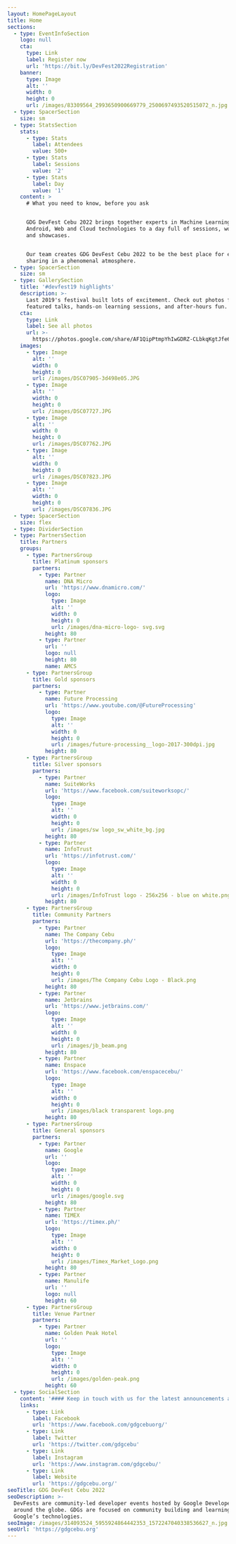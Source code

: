 ```yaml
---
layout: HomePageLayout
title: Home
sections:
  - type: EventInfoSection
    logo: null
    cta:
      type: Link
      label: Register now
      url: 'https://bit.ly/DevFest2022Registration'
    banner:
      type: Image
      alt: ''
      width: 0
      height: 0
      url: /images/83309564_2993650900669779_2500697493520515072_n.jpg
  - type: SpacerSection
    size: sm
  - type: StatsSection
    stats:
      - type: Stats
        label: Attendees
        value: 500+
      - type: Stats
        label: Sessions
        value: '2'
      - type: Stats
        label: Day
        value: '1'
    content: >
      # What you need to know, before you ask


      GDG DevFest Cebu 2022 brings together experts in Machine Learning,
      Android, Web and Cloud technologies to a day full of sessions, workshops
      and showcases.


      Our team creates GDG DevFest Cebu 2022 to be the best place for experience
      sharing in a phenomenal atmosphere.
  - type: SpacerSection
    size: sm
  - type: GallerySection
    title: '#devfest19 highlights'
    description: >-
      Last 2019's festival built lots of excitement. Check out photos from
      featured talks, hands-on learning sessions, and after-hours fun.
    cta:
      type: Link
      label: See all photos
      url: >-
        https://photos.google.com/share/AF1QipPtmpYhIwGDRZ-CLbkqKgtJfe6FK1UCPFbv8eBGTolNNvlRF37r_6Py-klqAckDJA?key=Q1d2eFNOTU82NzN2d2ROVmU5QW0yYlhFVk5ZTW9R/
    images:
      - type: Image
        alt: ''
        width: 0
        height: 0
        url: /images/DSC07905-3d498e05.JPG
      - type: Image
        alt: ''
        width: 0
        height: 0
        url: /images/DSC07727.JPG
      - type: Image
        alt: ''
        width: 0
        height: 0
        url: /images/DSC07762.JPG
      - type: Image
        alt: ''
        width: 0
        height: 0
        url: /images/DSC07823.JPG
      - type: Image
        alt: ''
        width: 0
        height: 0
        url: /images/DSC07836.JPG
  - type: SpacerSection
    size: flex
  - type: DividerSection
  - type: PartnersSection
    title: Partners
    groups:
      - type: PartnersGroup
        title: Platinum sponsors
        partners:
          - type: Partner
            name: DNA Micro
            url: 'https://www.dnamicro.com/'
            logo:
              type: Image
              alt: ''
              width: 0
              height: 0
              url: /images/dna-micro-logo- svg.svg
            height: 80
          - type: Partner
            url: ''
            logo: null
            height: 80
            name: AMCS
      - type: PartnersGroup
        title: Gold sponsors
        partners:
          - type: Partner
            name: Future Processing
            url: 'https://www.youtube.com/@FutureProcessing'
            logo:
              type: Image
              alt: ''
              width: 0
              height: 0
              url: /images/future-processing__logo-2017-300dpi.jpg
            height: 80
      - type: PartnersGroup
        title: Silver sponsors
        partners:
          - type: Partner
            name: SuiteWorks
            url: 'https://www.facebook.com/suiteworksopc/'
            logo:
              type: Image
              alt: ''
              width: 0
              height: 0
              url: /images/sw logo_sw_white_bg.jpg
            height: 80
          - type: Partner
            name: InfoTrust
            url: 'https://infotrust.com/'
            logo:
              type: Image
              alt: ''
              width: 0
              height: 0
              url: /images/InfoTrust logo - 256x256 - blue on white.png
            height: 80
      - type: PartnersGroup
        title: Community Partners
        partners:
          - type: Partner
            name: The Company Cebu
            url: 'https://thecompany.ph/'
            logo:
              type: Image
              alt: ''
              width: 0
              height: 0
              url: /images/The Company Cebu Logo - Black.png
            height: 80
          - type: Partner
            name: Jetbrains
            url: 'https://www.jetbrains.com/'
            logo:
              type: Image
              alt: ''
              width: 0
              height: 0
              url: /images/jb_beam.png
            height: 80
          - type: Partner
            name: Enspace
            url: 'https://www.facebook.com/enspacecebu/'
            logo:
              type: Image
              alt: ''
              width: 0
              height: 0
              url: /images/black transparent logo.png
            height: 80
      - type: PartnersGroup
        title: General sponsors
        partners:
          - type: Partner
            name: Google
            url: ''
            logo:
              type: Image
              alt: ''
              width: 0
              height: 0
              url: /images/google.svg
            height: 80
          - type: Partner
            name: TIMEX
            url: 'https://timex.ph/'
            logo:
              type: Image
              alt: ''
              width: 0
              height: 0
              url: /images/Timex_Market_Logo.png
            height: 80
          - type: Partner
            name: Manulife
            url: ''
            logo: null
            height: 60
      - type: PartnersGroup
        title: Venue Partner
        partners:
          - type: Partner
            name: Golden Peak Hotel
            url: ''
            logo:
              type: Image
              alt: ''
              width: 0
              height: 0
              url: /images/golden-peak.png
            height: 60
  - type: SocialSection
    content: '#### Keep in touch with us for the latest announcements about the event.'
    links:
      - type: Link
        label: Facebook
        url: 'https://www.facebook.com/gdgcebuorg/'
      - type: Link
        label: Twitter
        url: 'https://twitter.com/gdgcebu'
      - type: Link
        label: Instagram
        url: 'https://www.instagram.com/gdgcebu/'
      - type: Link
        label: Website
        url: 'https://gdgcebu.org/'
seoTitle: GDG DevFest Cebu 2022
seoDescription: >-
  DevFests are community-led developer events hosted by Google Developer Groups
  around the globe. GDGs are focused on community building and learning about
  Google’s technologies.
seoImage: /images/314093524_5955924864442353_1572247040338536627_n.jpg
seoUrl: 'https://gdgcebu.org'
---
```

